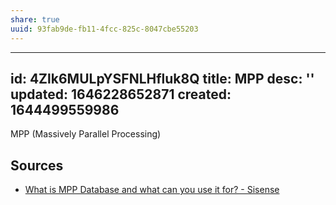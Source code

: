 ```yaml
---
share: true
uuid: 93fab9de-fb11-4fcc-825c-8047cbe55203
---
```

---
id: 4Zlk6MULpYSFNLHfluk8Q
title: MPP
desc: ''
updated: 1646228652871
created: 1644499559986
---

MPP (Massively Parallel Processing)

## Sources

* [What is MPP Database and what can you use it for? - Sisense](https://www.sisense.com/glossary/mpp-database/)
